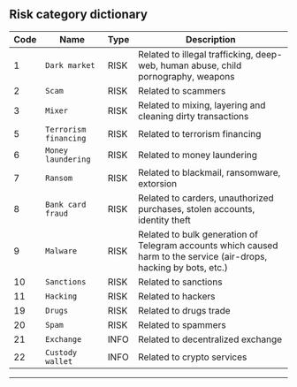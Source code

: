 ##  Risk category dictionary 

| Code | Name                   | Type  | Description                                                                                                          |
|------|------------------------|-------|----------------------------------------------------------------------------------------------------------------------|
| 1    | 	`Dark market`         | 	RISK | 	Related to illegal trafficking, deep-web, human abuse, child pornography, weapons                                   |
| 2    | 	`Scam`                | 	RISK | 	Related to scammers                                                                                                 |
| 3    | 	`Mixer`               | 	RISK | 	Related to mixing, layering and cleaning dirty transactions                                                         |
| 5    | 	`Terrorism financing` | 	RISK | 	Related to terrorism financing                                                                                      |
| 6    | 	`Money laundering`    | 	RISK | 	Related to money laundering                                                                                         |
| 7    | 	`Ransom`              | 	RISK | 	Related to blackmail, ransomware, extorsion                                                                         |
| 8    | 	`Bank card fraud`     | 	RISK | 	Related to carders, unauthorized purchases, stolen accounts, identity theft                                         |
| 9    | 	`Malware`             | 	RISK | 	Related to bulk generation of Telegram accounts which caused harm to the service (air-drops, hacking by bots, etc.) |
| 10   | 	`Sanctions`           | 	RISK | 	Related to sanctions                                                                                                |
| 11   | 	`Hacking`             | 	RISK | 	Related to hackers                                                                                                  |
| 19   | 	`Drugs`               | 	RISK | 	Related to drugs trade                                                                                              |
| 20   | 	`Spam`                | 	RISK | 	Related to spammers                                                                                                 |
| 21   | 	`Exchange`            | 	INFO | 	Related to decentralized exchange                                                                                   |
| 22   | 	`Custody wallet`      | 	INFO | Related to crypto services                                                                                           |


***